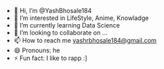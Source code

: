 - 👋 Hi, I’m @YashBhosale184
- 👀 I’m interested in LifeStyle, Anime, Knowladge 
- 🌱 I’m currently learning Data Science 
- 💞️ I’m looking to collaborate on ...
- 📫 How to reach me yashrbhosale184@gmail.com
- 😄 Pronouns: he 
- ⚡ Fun fact: I like to rapp :] 

<!---
YashBhosale184/YashBhosale184 is a ✨ special ✨ repository because its `README.md` (this file) appears on your GitHub profile.
You can click the Preview link to take a look at your changes.
--->
